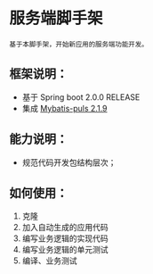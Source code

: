 # 服务端脚手架

    基于本脚手架，开始新应用的服务端功能开发。

## 框架说明：

- 基于 Spring boot 2.0.0 RELEASE
- 集成 [Mybatis-puls 2.1.9](https://github.com/baomidou/mybatis-plus, "github")

## 能力说明：

- 规范代码开发包结构层次；


## 如何使用：
1. 克隆
1. 加入自动生成的应用代码
1. 编写业务逻辑的实现代码
1. 编写业务逻辑的单元测试
1. 编译、业务测试
